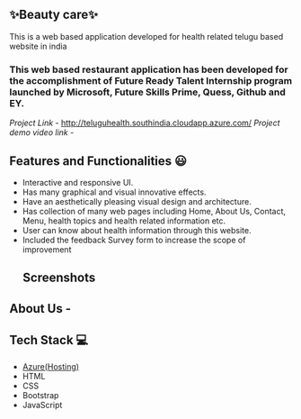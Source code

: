 ## ✨Beauty care✨

This is a web based application developed for health related telugu based website in india

### This web based restaurant application has been developed for the accomplishment of Future Ready Talent Internship program launched by Microsoft, Future Skills Prime, Quess, Github and EY.
*Project Link* - http://teluguhealth.southindia.cloudapp.azure.com/
*Project demo video link* -

## Features and Functionalities 😃

- Interactive and responsive UI.
- Has many graphical and visual innovative effects.
- Have an aesthetically pleasing visual design and architecture.
- Has collection of many web pages including Home, About Us, Contact, Menu, health topics and health related information etc.
- User can know about health information through this website.
- Included the feedback Survey form to increase the scope of improvement
  ## Screenshots




   

## About Us -






## Tech Stack 💻

- [Azure(Hosting)](https://azure.microsoft.com/en-in/features/azure-portal/)
- HTML
- CSS
- Bootstrap
- JavaScript

